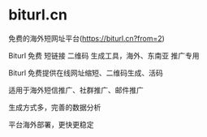 # biturl.cn
免费的海外短网址平台(https://biturl.cn?from=2)

Biturl 免费 短链接 二维码 生成工具，海外、东南亚 推广专用

Biturl 免费提供在线网址缩短、二维码生成、活码

适用于海外短信推广、社群推广、邮件推广

生成方式多，完善的数据分析

平台海外部署，更快更稳定
